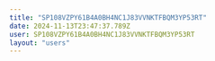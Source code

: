 ```yaml
---
title: "SP108VZPY61B4A0BH4NC1J83VVNKTFBQM3YP53RT"
date: 2024-11-13T23:47:37.789Z
user: SP108VZPY61B4A0BH4NC1J83VVNKTFBQM3YP53RT
layout: "users"
---
```

    